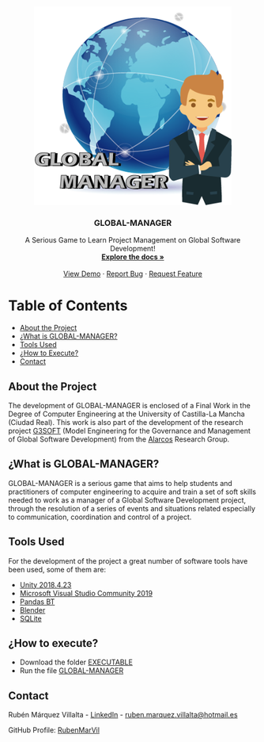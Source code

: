 <br />
<p align="center">
  <a href="https://github.com/RubenMarVil/Global-Manager_TFG">
    <img src="GLOBAL-MANAGER/Assets/GUIResources/ICONO.png" alt="Logo" width="400" height="400">
  </a>

  <h3 align="center">GLOBAL-MANAGER</h3>

  <p align="center">
    A Serious Game to Learn Project Management on Global Software Development!
    <br />
    <a href="https://github.com/RubenMarVil/Global-Manager_TFG"><strong>Explore the docs »</strong></a>
    <br />
    <br />
    <a href="https://github.com/RubenMarVil/Global-Manager_TFG/blob/master/Demo_GLOBAL-MANAGER.mkv">View Demo</a>
    ·
    <a href="https://github.com/RubenMarVil/Global-Manager_TFG/issues">Report Bug</a>
    ·
    <a href="https://github.com/RubenMarVil/Global-Manager_TFG/pulls">Request Feature</a>
  </p>
</p>

# Table of Contents
* [About the Project](#about-the-project)
* [¿What is GLOBAL-MANAGER?](#global-manager)
* [Tools Used](#tool-used)
* [¿How to Execute?](#execute)
* [Contact](#contact)

## About the Project
The development of GLOBAL-MANAGER is enclosed of a Final Work in the Degree of Computer Engineering at the University of Castilla-La Mancha (Ciudad Real). This work is also part of the development of the research project [G3SOFT](https://alarcos.esi.uclm.es/proyectos/G3SOFT/index.php) (Model Engineering for the Governance and Management of Global Software Development) from the [Alarcos](https://alarcos.esi.uclm.es/index.php) Research Group.

## ¿What is GLOBAL-MANAGER?
GLOBAL-MANAGER is a serious game that aims to help students and practitioners of computer engineering to acquire and train a set of soft skills needed to work as a manager of a Global Software Development project, through the resolution of a series of events and situations related especially to communication, coordination and control of a project.

## Tools Used
For the development of the project a great number of software tools have been used, some of them are:
* [Unity 2018.4.23](https://unity.com/)
* [Microsoft Visual Studio Community 2019](https://visualstudio.microsoft.com/es/vs/community/)
* [Pandas BT](http://www.pandabehaviour.com/?page_id=23)
* [Blender](https://www.blender.org/)
* [SQLite](https://sqlite.org/index.html)

## ¿How to execute?
* Download the folder [EXECUTABLE](./EXECUTABLE/)
* Run the file [GLOBAL-MANAGER](./EXECUTABLE/GLOBAL-MANAGER.exe)

## Contact
Rubén Márquez Villalta - [LinkedIn](https://www.linkedin.com/in/ruben-marquez-villalta/) - ruben.marquez.villalta@hotmail.es

GitHub Profile: [RubenMarVil](https://github.com/RubenMarVil)
